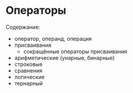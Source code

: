 # Операторы

Содержание:

- оператор, операнд, операция
- присваивания
    - сокращённые операторы присваивания
- арифметические (унарные, бинарные)
- строковые
- сравнения
- логические
- тернарный

